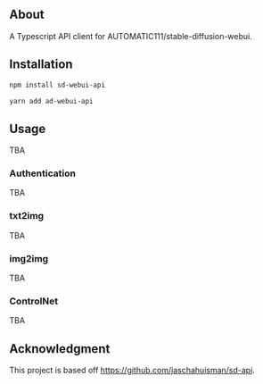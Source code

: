 ## About
A Typescript API client for AUTOMATIC111/stable-diffusion-webui.

## Installation

```bash
npm install sd-webui-api
```

```bash
yarn add ad-webui-api
```

## Usage

TBA

### Authentication

TBA


### txt2img

TBA


### img2img

TBA

### ControlNet 

TBA

## Acknowledgment

This project is based off https://github.com/jaschahuisman/sd-api.